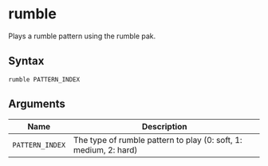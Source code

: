 # rumble

Plays a rumble pattern using the rumble pak.

## Syntax

```
rumble PATTERN_INDEX
```

## Arguments

| Name            | Description                                                      |
| --------------- | ---------------------------------------------------------------- |
| `PATTERN_INDEX` | The type of rumble pattern to play (0: soft, 1: medium, 2: hard) |
